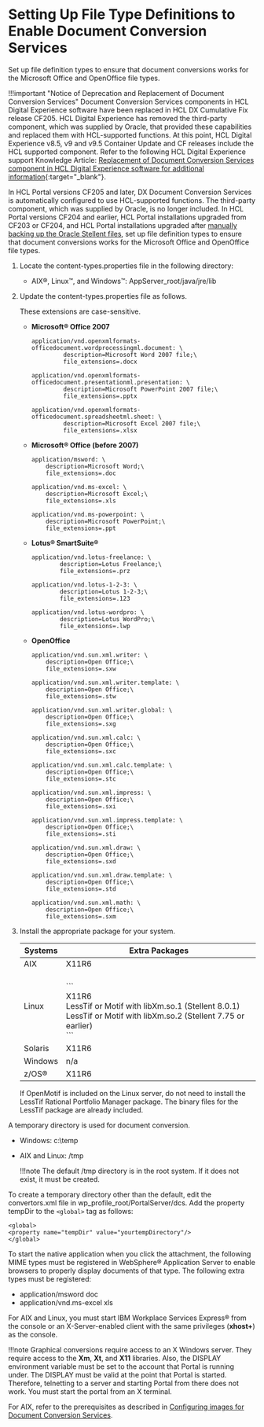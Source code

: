 # Setting Up File Type Definitions to Enable Document Conversion Services

Set up file definition types to ensure that document conversions works for the Microsoft Office and OpenOffice file types.

!!!important "Notice of Deprecation and Replacement of Document Conversion Services"
    Document Conversion Services components in HCL Digital Experience software have been replaced in HCL DX Cumulative Fix release CF205. HCL Digital Experience has removed the third-party component, which was supplied by Oracle, that provided these capabilities and replaced them with HCL-supported functions. At this point, HCL Digital Experience v8.5, v9 and v9.5 Container Update and CF releases include the HCL supported component. Refer to the following HCL Digital Experience support Knowledge Article: [Replacement of Document Conversion Services component in HCL Digital Experience software for additional information](https://support.hcltechsw.com/csm?id=kb_article&sysparm_article=KB0096908){:target="_blank"}.

In HCL Portal versions CF205 and later, DX Document Conversion Services is automatically configured to use HCL-supported functions. The third-party component, which was supplied by Oracle, is no longer included. In HCL Portal versions CF204 and earlier, HCL Portal installations upgraded from CF203 or CF204, and HCL Portal installations upgraded after [manually backing up the Oracle Stellent files](dcs_backup.md), set up file definition types to ensure that document conversions works for the Microsoft Office and OpenOffice file types.

1.  Locate the content-types.properties file in the following directory:

    -   AIX®, Linux™, and Windows™: AppServer_root/java/jre/lib

2.  Update the content-types.properties file as follows.

    These extensions are case-sensitive.

    -   **Microsoft® Office 2007**

        ```
        application/vnd.openxmlformats-officedocument.wordprocessingml.document: \
        		 description=Microsoft Word 2007 file;\
        		 file_extensions=.docx
        
        application/vnd.openxmlformats-officedocument.presentationml.presentation: \
        		 description=Microsoft PowerPoint 2007 file;\
        		 file_extensions=.pptx
        
        application/vnd.openxmlformats-officedocument.spreadsheetml.sheet: \
        		 description=Microsoft Excel 2007 file;\
        		 file_extensions=.xlsx
        ```

    -   **Microsoft® Office (before 2007)**

        ```
        application/msword: \
        	description=Microsoft Word;\
        	file_extensions=.doc
        
        application/vnd.ms-excel: \
        	description=Microsoft Excel;\
        	file_extensions=.xls
        
        application/vnd.ms-powerpoint: \
        	description=Microsoft PowerPoint;\
        	file_extensions=.ppt
        
        ```

    -   **Lotus® SmartSuite®**

        ```
        application/vnd.lotus-freelance: \
                description=Lotus Freelance;\
                file_extensions=.prz
        
        application/vnd.lotus-1-2-3: \
                description=Lotus 1-2-3;\
                file_extensions=.123
        
        application/vnd.lotus-wordpro: \
                description=Lotus WordPro;\
                file_extensions=.lwp
        
        ```

    -   **OpenOffice**

        ```
        application/vnd.sun.xml.writer: \
        	description=Open Office;\
        	file_extensions=.sxw
        
        application/vnd.sun.xml.writer.template: \
        	description=Open Office;\
        	file_extensions=.stw
        
        application/vnd.sun.xml.writer.global: \
        	description=Open Office;\
        	file_extensions=.sxg
        
        application/vnd.sun.xml.calc: \
        	description=Open Office;\
        	file_extensions=.sxc
        
        application/vnd.sun.xml.calc.template: \
        	description=Open Office;\
        	file_extensions=.stc
        
        application/vnd.sun.xml.impress: \
        	description=Open Office;\
        	file_extensions=.sxi
        
        application/vnd.sun.xml.impress.template: \
        	description=Open Office;\
        	file_extensions=.sti
        
        application/vnd.sun.xml.draw: \
        	description=Open Office;\
        	file_extensions=.sxd
        
        application/vnd.sun.xml.draw.template: \
        	description=Open Office;\
        	file_extensions=.std
        
        application/vnd.sun.xml.math: \
        	description=Open Office;\
        	file_extensions=.sxm
        
        ```

3.  Install the appropriate package for your system.

    |Systems|Extra Packages|
    |-------|--------------|
    |AIX|X11R6|
    |Linux| <br><pr> \``` <br> X11R6 <br> LessTif or Motif with libXm.so.1 (Stellent 8.0.1) <br> LessTif or Motif with libXm.so.2 (Stellent 7.75 or earlier)<br> ```|
    |Solaris|X11R6|
    |Windows|n/a|
    | z/OS®| X11R6|

    If OpenMotif is included on the Linux server, do not need to install the LessTif Rational Portfolio Manager package. The binary files for the LessTif package are already included.


A temporary directory is used for document conversion.

-   Windows: c:\\temp
-   AIX and Linux: /tmp

    !!!note
        The default /tmp directory is in the root system. If it does not exist, it must be created.

To create a temporary directory other than the default, edit the convertors.xml file in wp_profile_root/PortalServer/dcs. Add the property tempDir to the `<global>` tag as follows:

```
<global>
<property name="tempDir" value="yourtempDirectory"/>
</global>
```

To start the native application when you click the attachment, the following MIME types must be registered in WebSphere® Application Server to enable browsers to properly display documents of that type. The following extra types must be registered:

-   application/msword doc
-   application/vnd.ms-excel xls

For AIX and Linux, you must start IBM Workplace Services Express® from the console or an X-Server-enabled client with the same privileges (**xhost+**) as the console.

!!!note
    Graphical conversions require access to an X Windows server. They require access to the **Xm**, **Xt**, and **X11** libraries. Also, the DISPLAY environment variable must be set to the account that Portal is running under. The DISPLAY must be valid at the point that Portal is started. Therefore, telnetting to a server and starting Portal from there does not work. You must start the portal from an X terminal.

For AIX, refer to the prerequisites as described in [Configuring images for Document Conversion Services](./configuration/index.md).


